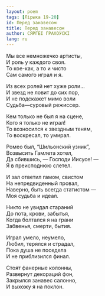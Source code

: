```yaml
---
layout: poem
tags: [Лірыка 19-20]
id: Перед занавесом
title: Перед занавесом
author: СЯРГЕІ ГРАХОЎСКІ
lang: ru
---
```



Мы все немножечко артисты,  
И роль у каждого своя.  
То кое-как, а то и чисто  
Сам самого играл и я.  

Из всех ролей нет хуже роли...   
И звезд не ловит до сих пор,  
И не подскажет мимо воли  
Судьба—суровый режиссер.  

Кем только не был я на сцене,  
Кого я только не играл!  
То возносился к звездным теням,  
То воскресал, то умирал.  

Ромео был, “Шильонский узник”,  
Возвысить Гамлета хотел,  
Да сбившись, — Господи Иисусе! —  
Я в преисподнюю слетел.  

И зал ответил гамом, свистом  
На непредвиденный провал,  
Наверно, быть всегда статистом —  
Моя судьба и идеал.  

Никто не увидал стараний  
До пота, крови, забытья,  
Когда болтался я на грани  
Забвенья, смерти, бытия.  

Играл умело, неумело,  
Любил, терялся и страдал,  
Пока душа не поседела   
И не приблизился финал.  

Стоят фанерные колонны,  
Развернут декораций фон,  
Закрылся занавес салонно,  
И выхожу я на поклон.  
